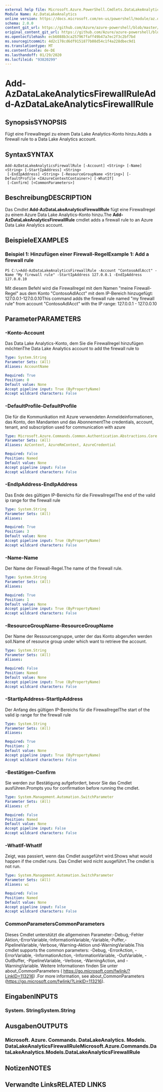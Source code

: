 ```yaml
---
external help file: Microsoft.Azure.PowerShell.Cmdlets.DataLakeAnalytics.dll-Help.xml
Module Name: Az.DataLakeAnalytics
online version: https://docs.microsoft.com/en-us/powershell/module/az.datalakeanalytics/add-azdatalakeanalyticsfirewallrule
schema: 2.0.0
content_git_url: https://github.com/Azure/azure-powershell/blob/master/src/DataLakeAnalytics/DataLakeAnalytics/help/Add-AzDataLakeAnalyticsFirewallRule.md
original_content_git_url: https://github.com/Azure/azure-powershell/blob/master/src/DataLakeAnalytics/DataLakeAnalytics/help/Add-AzDataLakeAnalyticsFirewallRule.md
ms.openlocfilehash: ecb6088b3ca257967faff49b47a7ec2f3c2bf7bd
ms.sourcegitcommit: 4d2c178cd6df9151877b08d54c1f4a228dbec9d1
ms.translationtype: MT
ms.contentlocale: de-DE
ms.lasthandoff: 01/29/2020
ms.locfileid: "93820299"
---
```

# <span data-ttu-id="19c1a-101">Add-AzDataLakeAnalyticsFirewallRule</span><span class="sxs-lookup"><span data-stu-id="19c1a-101">Add-AzDataLakeAnalyticsFirewallRule</span></span>

## <span data-ttu-id="19c1a-102">Synopsis</span><span class="sxs-lookup"><span data-stu-id="19c1a-102">SYNOPSIS</span></span>
<span data-ttu-id="19c1a-103">Fügt eine Firewallregel zu einem Data Lake Analytics-Konto hinzu.</span><span class="sxs-lookup"><span data-stu-id="19c1a-103">Adds a firewall rule to a Data Lake Analytics account.</span></span>

## <span data-ttu-id="19c1a-104">Syntax</span><span class="sxs-lookup"><span data-stu-id="19c1a-104">SYNTAX</span></span>

```
Add-AzDataLakeAnalyticsFirewallRule [-Account] <String> [-Name] <String> [-StartIpAddress] <String>
 [-EndIpAddress] <String> [-ResourceGroupName <String>] [-DefaultProfile <IAzureContextContainer>] [-WhatIf]
 [-Confirm] [<CommonParameters>]
```

## <span data-ttu-id="19c1a-105">Beschreibung</span><span class="sxs-lookup"><span data-stu-id="19c1a-105">DESCRIPTION</span></span>
<span data-ttu-id="19c1a-106">Das Cmdlet **Add-AzDataLakeAnalyticsFirewallRule** fügt eine Firewallregel zu einem Azure Data Lake Analytics-Konto hinzu.</span><span class="sxs-lookup"><span data-stu-id="19c1a-106">The **Add-AzDataLakeAnalyticsFirewallRule** cmdlet adds a firewall rule to an Azure Data Lake Analytics account.</span></span>

## <span data-ttu-id="19c1a-107">Beispiele</span><span class="sxs-lookup"><span data-stu-id="19c1a-107">EXAMPLES</span></span>

### <span data-ttu-id="19c1a-108">Beispiel 1: Hinzufügen einer Firewall-Regel</span><span class="sxs-lookup"><span data-stu-id="19c1a-108">Example 1: Add a firewall rule</span></span>
```
PS C:\>Add-AzDataLakeAnalyticsFirewallRule -Account "ContosoAdlAcct" -Name "My firewall rule" -StartIpAddress 127.0.0.1 -EndIpAddress 127.0.0.10
```

<span data-ttu-id="19c1a-109">Mit diesem Befehl wird die Firewallregel mit dem Namen "meine Firewall-Regel" aus dem Konto "ContosoAdlAcct" mit dem IP-Bereich hinzugefügt: 127.0.0.1-127.0.0.10</span><span class="sxs-lookup"><span data-stu-id="19c1a-109">This command adds the firewall rule named "my firewall rule" from account "ContosoAdlAcct" with the IP range: 127.0.0.1 - 127.0.0.10</span></span>

## <span data-ttu-id="19c1a-110">Parameter</span><span class="sxs-lookup"><span data-stu-id="19c1a-110">PARAMETERS</span></span>

### <span data-ttu-id="19c1a-111">-Konto</span><span class="sxs-lookup"><span data-stu-id="19c1a-111">-Account</span></span>
<span data-ttu-id="19c1a-112">Das Data Lake Analytics-Konto, dem Sie die Firewallregel hinzufügen möchten</span><span class="sxs-lookup"><span data-stu-id="19c1a-112">The Data Lake Analytics account to add the firewall rule to</span></span>

```yaml
Type: System.String
Parameter Sets: (All)
Aliases: AccountName

Required: True
Position: 0
Default value: None
Accept pipeline input: True (ByPropertyName)
Accept wildcard characters: False
```

### <span data-ttu-id="19c1a-113">-DefaultProfile</span><span class="sxs-lookup"><span data-stu-id="19c1a-113">-DefaultProfile</span></span>
<span data-ttu-id="19c1a-114">Die für die Kommunikation mit Azure verwendeten Anmeldeinformationen, das Konto, den Mandanten und das Abonnement</span><span class="sxs-lookup"><span data-stu-id="19c1a-114">The credentials, account, tenant, and subscription used for communication with azure</span></span>

```yaml
Type: Microsoft.Azure.Commands.Common.Authentication.Abstractions.Core.IAzureContextContainer
Parameter Sets: (All)
Aliases: AzContext, AzureRmContext, AzureCredential

Required: False
Position: Named
Default value: None
Accept pipeline input: False
Accept wildcard characters: False
```

### <span data-ttu-id="19c1a-115">-EndIpAddress</span><span class="sxs-lookup"><span data-stu-id="19c1a-115">-EndIpAddress</span></span>
<span data-ttu-id="19c1a-116">Das Ende des gültigen IP-Bereichs für die Firewallregel</span><span class="sxs-lookup"><span data-stu-id="19c1a-116">The end of the valid ip range for the firewall rule</span></span>

```yaml
Type: System.String
Parameter Sets: (All)
Aliases:

Required: True
Position: 3
Default value: None
Accept pipeline input: True (ByPropertyName)
Accept wildcard characters: False
```

### <span data-ttu-id="19c1a-117">-Name</span><span class="sxs-lookup"><span data-stu-id="19c1a-117">-Name</span></span>
<span data-ttu-id="19c1a-118">Der Name der Firewall-Regel.</span><span class="sxs-lookup"><span data-stu-id="19c1a-118">The name of the firewall rule.</span></span>

```yaml
Type: System.String
Parameter Sets: (All)
Aliases:

Required: True
Position: 1
Default value: None
Accept pipeline input: True (ByPropertyName)
Accept wildcard characters: False
```

### <span data-ttu-id="19c1a-119">-ResourceGroupName</span><span class="sxs-lookup"><span data-stu-id="19c1a-119">-ResourceGroupName</span></span>
<span data-ttu-id="19c1a-120">Der Name der Ressourcengruppe, unter der das Konto abgerufen werden soll.</span><span class="sxs-lookup"><span data-stu-id="19c1a-120">Name of resource group under which want to retrieve the account.</span></span>

```yaml
Type: System.String
Parameter Sets: (All)
Aliases:

Required: False
Position: Named
Default value: None
Accept pipeline input: True (ByPropertyName)
Accept wildcard characters: False
```

### <span data-ttu-id="19c1a-121">-StartIpAddress</span><span class="sxs-lookup"><span data-stu-id="19c1a-121">-StartIpAddress</span></span>
<span data-ttu-id="19c1a-122">Der Anfang des gültigen IP-Bereichs für die Firewallregel</span><span class="sxs-lookup"><span data-stu-id="19c1a-122">The start of the valid ip range for the firewall rule</span></span>

```yaml
Type: System.String
Parameter Sets: (All)
Aliases:

Required: True
Position: 2
Default value: None
Accept pipeline input: True (ByPropertyName)
Accept wildcard characters: False
```

### <span data-ttu-id="19c1a-123">-Bestätigen</span><span class="sxs-lookup"><span data-stu-id="19c1a-123">-Confirm</span></span>
<span data-ttu-id="19c1a-124">Sie werden zur Bestätigung aufgefordert, bevor Sie das Cmdlet ausführen.</span><span class="sxs-lookup"><span data-stu-id="19c1a-124">Prompts you for confirmation before running the cmdlet.</span></span>

```yaml
Type: System.Management.Automation.SwitchParameter
Parameter Sets: (All)
Aliases: cf

Required: False
Position: Named
Default value: None
Accept pipeline input: False
Accept wildcard characters: False
```

### <span data-ttu-id="19c1a-125">-WhatIf</span><span class="sxs-lookup"><span data-stu-id="19c1a-125">-WhatIf</span></span>
<span data-ttu-id="19c1a-126">Zeigt, was passiert, wenn das Cmdlet ausgeführt wird.</span><span class="sxs-lookup"><span data-stu-id="19c1a-126">Shows what would happen if the cmdlet runs.</span></span>
<span data-ttu-id="19c1a-127">Das Cmdlet wird nicht ausgeführt.</span><span class="sxs-lookup"><span data-stu-id="19c1a-127">The cmdlet is not run.</span></span>

```yaml
Type: System.Management.Automation.SwitchParameter
Parameter Sets: (All)
Aliases: wi

Required: False
Position: Named
Default value: None
Accept pipeline input: False
Accept wildcard characters: False
```

### <span data-ttu-id="19c1a-128">CommonParameters</span><span class="sxs-lookup"><span data-stu-id="19c1a-128">CommonParameters</span></span>
<span data-ttu-id="19c1a-129">Dieses Cmdlet unterstützt die allgemeinen Parameter:-Debug,-Fehler Aktion,-ErrorVariable,-InformationVariable,-Variable,-Puffer,-PipelineVariable,-Verbose,-Warning-Aktion und-WarningVariable.</span><span class="sxs-lookup"><span data-stu-id="19c1a-129">This cmdlet supports the common parameters: -Debug, -ErrorAction, -ErrorVariable, -InformationAction, -InformationVariable, -OutVariable, -OutBuffer, -PipelineVariable, -Verbose, -WarningAction, and -WarningVariable.</span></span> <span data-ttu-id="19c1a-130">Weitere Informationen finden Sie unter about_CommonParameters ( https://go.microsoft.com/fwlink/?LinkID=113216) .</span><span class="sxs-lookup"><span data-stu-id="19c1a-130">For more information, see about_CommonParameters (https://go.microsoft.com/fwlink/?LinkID=113216).</span></span>

## <span data-ttu-id="19c1a-131">Eingaben</span><span class="sxs-lookup"><span data-stu-id="19c1a-131">INPUTS</span></span>

### <span data-ttu-id="19c1a-132">System. String</span><span class="sxs-lookup"><span data-stu-id="19c1a-132">System.String</span></span>

## <span data-ttu-id="19c1a-133">Ausgaben</span><span class="sxs-lookup"><span data-stu-id="19c1a-133">OUTPUTS</span></span>

### <span data-ttu-id="19c1a-134">Microsoft. Azure. Commands. DataLakeAnalytics. Models. DataLakeAnalyticsFirewallRule</span><span class="sxs-lookup"><span data-stu-id="19c1a-134">Microsoft.Azure.Commands.DataLakeAnalytics.Models.DataLakeAnalyticsFirewallRule</span></span>

## <span data-ttu-id="19c1a-135">Notizen</span><span class="sxs-lookup"><span data-stu-id="19c1a-135">NOTES</span></span>

## <span data-ttu-id="19c1a-136">Verwandte Links</span><span class="sxs-lookup"><span data-stu-id="19c1a-136">RELATED LINKS</span></span>
